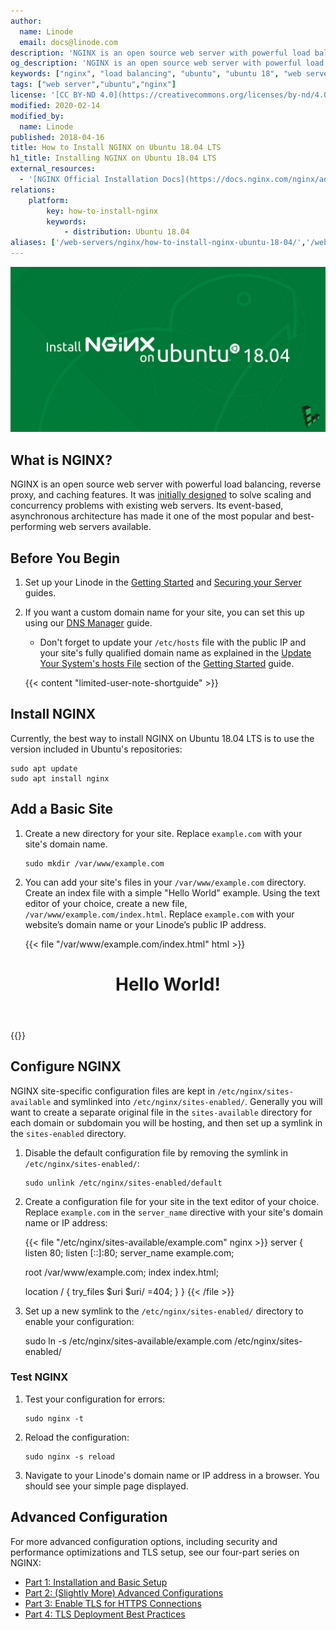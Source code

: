 ```yaml
---
author:
  name: Linode
  email: docs@linode.com
description: 'NGINX is an open source web server with powerful load balancing, reverse proxy, and caching features. This guide demonstrates how to install NGINX on Ubuntu 18.04.'
og_description: 'NGINX is an open source web server with powerful load balancing, reverse proxy, and caching features. This guide demonstrates how to install NGINX on Ubuntu 18.04.'
keywords: ["nginx", "load balancing", "ubuntu", "ubuntu 18", "web server", "static content", "install nginx"]
tags: ["web server","ubuntu","nginx"]
license: '[CC BY-ND 4.0](https://creativecommons.org/licenses/by-nd/4.0)'
modified: 2020-02-14
modified_by:
  name: Linode
published: 2018-04-16
title: How to Install NGINX on Ubuntu 18.04 LTS
h1_title: Installing NGINX on Ubuntu 18.04 LTS
external_resources:
  - '[NGINX Official Installation Docs](https://docs.nginx.com/nginx/admin-guide/installing-nginx/installing-nginx-open-source/)'
relations:
    platform:
        key: how-to-install-nginx
        keywords:
            - distribution: Ubuntu 18.04
aliases: ['/web-servers/nginx/how-to-install-nginx-ubuntu-18-04/','/web-servers/nginx/install-nginx-ubuntu/']
---
```


![Install NGINX on Ubuntu 18](install-nginx-ubuntu-smg.jpg)

## What is NGINX?

NGINX is an open source web server with powerful load balancing, reverse proxy, and caching features. It was [initially designed](https://www.nginx.com/resources/glossary/nginx/) to solve scaling and concurrency problems with existing web servers. Its event-based, asynchronous architecture has made it one of the most popular and best-performing web servers available.

## Before You Begin

1.  Set up your Linode in the [Getting Started](/docs/getting-started/) and [Securing your Server](/docs/security/securing-your-server/) guides.

1.  If you want a custom domain name for your site, you can set this up using our [DNS Manager](/docs/platform/manager/dns-manager/) guide.

    - Don't forget to update your `/etc/hosts` file with the public IP and your site's fully qualified domain name as explained in the [Update Your System's hosts File](/docs/getting-started/#update-your-system-s-hosts-file) section of the [Getting Started](/docs/getting-started/) guide.

    {{< content "limited-user-note-shortguide" >}}

## Install NGINX

Currently, the best way to install NGINX on Ubuntu 18.04 LTS is to use the version included in Ubuntu's repositories:

    sudo apt update
    sudo apt install nginx

## Add a Basic Site

1.  Create a new directory for your site. Replace `example.com` with your site's domain name.

        sudo mkdir /var/www/example.com

1.  You can add your site's files in your `/var/www/example.com` directory. Create an index file with a simple "Hello World" example. Using the text editor of your choice, create a new file, `/var/www/example.com/index.html`. Replace `example.com` with your website’s domain name or your Linode’s public IP address.

    {{< file "/var/www/example.com/index.html" html >}}
<!DOCTYPE html>
<html>
    <head>
        <title>My Basic Website</title>
    </head>
    <body>
        <header>
            <h1>Hello World!</h1>
        </header>
    </body>
</html>
{{</ file >}}

## Configure NGINX

NGINX site-specific configuration files are kept in `/etc/nginx/sites-available` and symlinked into  `/etc/nginx/sites-enabled/`. Generally you will want to create a separate original file in the `sites-available` directory for each domain or subdomain you will be hosting, and then set up a symlink in the `sites-enabled` directory.

1.  Disable the default configuration file by removing the symlink in `/etc/nginx/sites-enabled/`:

        sudo unlink /etc/nginx/sites-enabled/default

1.  Create a configuration file for your site in the text editor of your choice. Replace `example.com` in the `server_name` directive with your site's domain name or IP address:

    {{< file "/etc/nginx/sites-available/example.com" nginx >}}
server {
    listen  80;
    listen [::]:80;
    server_name example.com;

    root /var/www/example.com;
    index index.html;

    location / {
        try_files $uri $uri/ =404;
    }
}
{{< /file >}}

1.   Set up a new symlink to the `/etc/nginx/sites-enabled/` directory to enable your configuration:

        sudo ln -s /etc/nginx/sites-available/example.com /etc/nginx/sites-enabled/

### Test NGINX

1.  Test your configuration for errors:

        sudo nginx -t

1.  Reload the configuration:

        sudo nginx -s reload

1.  Navigate to your Linode's domain name or IP address in a browser. You should see your simple page displayed.

## Advanced Configuration

For more advanced configuration options, including security and performance optimizations and TLS setup, see our four-part series on NGINX:

- [Part 1: Installation and Basic Setup](/docs/web-servers/nginx/nginx-installation-and-basic-setup/)
- [Part 2: (Slightly More) Advanced Configurations](/docs/web-servers/nginx/slightly-more-advanced-configurations-for-nginx/)
- [Part 3: Enable TLS for HTTPS Connections](/docs/web-servers/nginx/enable-tls-on-nginx-for-https-connections/)
- [Part 4: TLS Deployment Best Practices](/docs/web-servers/nginx/tls-deployment-best-practices-for-nginx/)
